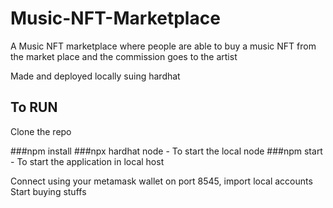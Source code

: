# Music-NFT-Marketplace

A Music NFT marketplace where people are able to buy a music NFT from the market place and the commission goes to the artist

Made and deployed locally suing hardhat

## To RUN

Clone the repo

###npm install
###npx hardhat node - To start the local node
###npm start - To start the application in local host

Connect using your metamask wallet on port 8545, import local accounts
Start buying stuffs

